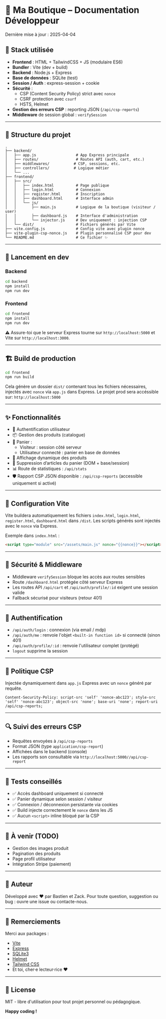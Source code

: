 
# 🛒 Ma Boutique – Documentation Développeur

Dernière mise à jour : 2025-04-04

## 🔧 Stack utilisée

- **Frontend** : HTML + TailwindCSS + JS (modulaire ES6)
- **Bundler** : Vite (dev + build)
- **Backend** : Node.js + Express
- **Base de données** : SQLite (test)
- **Session / Auth** : express-session + cookie
- **Sécurité** :
  - CSP (Content Security Policy) strict avec `nonce`
  - CSRF protection avec `csurf`
  - HSTS, Helmet
- **Gestion des erreurs CSP** : reporting JSON (`/api/csp-reports`)
- **Middleware** de session global : `verifySession`

---

## 📁 Structure du projet

```
.
├── backend/
│   ├── app.js                  # App Express principale
│   ├── routes/                 # Routes API (auth, cart, etc.)
│   ├── middlewares/           # CSP, sessions, etc.
│   ├── controllers/           # Logique métier
│   └── ...
├── frontend/
│   ├── src/
│   │   ├── index.html          # Page publique
│   │   ├── login.html          # Connexion
│   │   ├── register.html       # Inscription
│   │   ├── dashboard.html      # Interface admin
│   │   └── js/
│   │       ├── main.js         # Logique de la boutique (visiteur / user)
│   │       ├── dashboard.js    # Interface d'administration
│   │       └── injector.js     # Dev uniquement : injection CSP
│   └── dist/                   # Fichiers générés par Vite
├── vite.config.js              # Config vite avec plugin nonce
├── vite-plugin-csp-nonce.js    # Plugin personnalisé CSP pour dev
└── README.md                   # Ce fichier ✨
```

---

## 🚀 Lancement en dev

### Backend

```bash
cd backend
npm install
npm run dev
```

### Frontend

```bash
cd frontend
npm install
npm run dev
```

⚠️ Assure-toi que le serveur Express tourne sur `http://localhost:5000` et Vite sur `http://localhost:3000`.


---

## 🏗️ Build de production

```bash
cd frontend
npm run build
```

Cela génère un dossier `dist/` contenant tous les fichiers nécessaires, injectés avec `nonce` via `app.js` dans Express.
Le projet prod sera accéssible sur: `http://localhost:5000`

---

## ✨ Fonctionnalités

- 🔐 Authentification utilisateur
- 📦 Gestion des produits (catalogue)
- 🛒 Panier :
  - Visiteur : session côté serveur
  - Utilisateur connecté : panier en base de données
- 🧾 Affichage dynamique des produits
- 🧹 Suppression d’articles du panier (DOM + base/session)
- 📊 Route de statistiques : `/api/stats`
- 🛡️ Rapport CSP JSON disponible : `/api/csp-reports` (accessible uniquement si activé)

---

## 🔧 Configuration Vite

Vite buildera automatiquement les fichiers `index.html`, `login.html`, `register.html`, `dashboard.html` dans `/dist`. Les scripts générés sont injectés avec le `nonce` via Express.

Exemple dans `index.html` :
```html
<script type="module" src="/assets/main.js" nonce="{{nonce}}"></script>
```

---

## 🔐 Sécurité & Middleware

- Middleware `verifySession` bloque les accès aux routes sensibles
- Route `/dashboard.html` protégée côté serveur Express
- Les routes API `/api/cart` et `/api/auth/profile/:id` exigent une session valide
- Fallback sécurisé pour visiteurs (retour 401)

---

## 👤 Authentification

- `/api/auth/login` : connexion (via email / mdp)
- `/api/auth/me` : renvoie l'objet `<built-in function id>` si connecté (sinon 401)
- `/api/auth/profile/:id` : renvoie l'utilisateur complet (protégé)
- `logout` supprime la session

---

## 🧠 Politique CSP

Injectée dynamiquement dans `app.js` Express avec un `nonce` généré par requête.

```http
Content-Security-Policy: script-src 'self' 'nonce-abc123'; style-src 'self' 'nonce-abc123'; object-src 'none'; base-uri 'none'; report-uri /api/csp-reports;
```

---

## 🔍 Suivi des erreurs CSP

- Requêtes envoyées à `/api/csp-reports`
- Format JSON (type `application/csp-report`)
- Affichées dans le backend (console)
- Les rapports son consultable via `http://localhost:5000//api/csp-report`
---

## 🧪 Tests conseillés

- ✅ Accès dashboard uniquement si connecté
- ✅ Panier dynamique selon session / visiteur
- ✅ Connexion / déconnexion persistante via cookies
- ✅ Build injecte correctement le `nonce` dans les JS
- ✅ Aucun `<script>` inline bloqué par la CSP

---

## 🧼 À venir (TODO)

- Gestion des images produit
- Pagination des produits
- Page profil utilisateur
- Intégration Stripe (paiement)

---

## 🙌 Auteur

Développé avec ❤️ par Bastien et Zack. Pour toute question, suggestion ou bug : ouvre une issue ou contacte-nous.

---

## 🙏 Remerciements

Merci aux packages :
- [Vite](https://vitejs.dev/)
- [Express](https://expressjs.com/)
- [SQLite3](https://www.sqlite.org/)
- [Helmet](https://helmetjs.github.io/)
- [Tailwind CSS](https://tailwindcss.com/)
- Et toi, cher·e lecteur·rice ❤️

---

## 📄 License

MIT - libre d'utilisation pour tout projet personnel ou pédagogique.

**Happy coding !**
